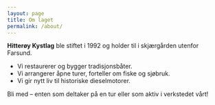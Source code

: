 ```yaml
---
layout: page
title: Om laget
permalink: /about/
---
```

**Hitterøy Kystlag** ble stiftet i 1992 og holder til i skjærgården utenfor Farsund.

* Vi restaurerer og bygger tradisjonsbåter.
* Vi arrangerer åpne turer, forteller om fiske og sjøbruk.
* Vi gir nytt liv til historiske dieselmotorer.

Bli med – enten som deltaker på en tur eller som aktiv i verkstedet vårt!
